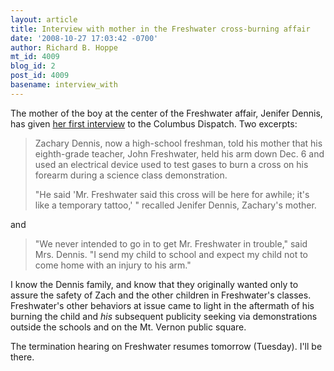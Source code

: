```yaml
---
layout: article
title: Interview with mother in the Freshwater cross-burning affair
date: '2008-10-27 17:03:42 -0700'
author: Richard B. Hoppe
mt_id: 4009
blog_id: 2
post_id: 4009
basename: interview_with
---
```

The mother of the boy at the center of the Freshwater affair, Jenifer Dennis, has given [her first interview](http://www.dispatch.com/live/content/local_news/stories/2008/10/27/Dennistalks.html?sid=101) to the Columbus Dispatch.  Two excerpts:

> Zachary Dennis, now a high-school freshman, told his mother that his eighth-grade teacher, John Freshwater, held his arm down Dec. 6 and used an electrical device used to test gases to burn a cross on his forearm during a science class demonstration.
> 
> "He said 'Mr. Freshwater said this cross will be here for awhile; it's like a temporary tattoo,' " recalled Jenifer Dennis, Zachary's mother.

and

> "We never intended to go in to get Mr. Freshwater in trouble," said Mrs. Dennis. "I send my child to school and expect my child not to come home with an injury to his arm."

I know the Dennis family, and know that they originally wanted only to assure the safety of Zach and the other children in Freshwater's classes.  Freshwater's other behaviors at issue came to light in the aftermath of his burning the child and _his_ subsequent publicity seeking via demonstrations outside the schools and on the Mt. Vernon public square.

The termination hearing on Freshwater resumes tomorrow (Tuesday).  I'll be there.
